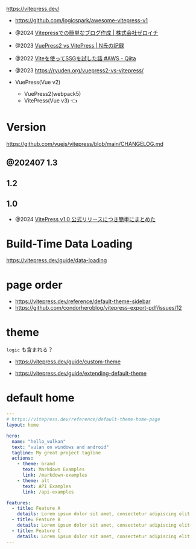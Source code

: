 https://vitepress.dev/

- https://github.com/logicspark/awesome-vitepress-v1
- @2024 [Vitepressでの簡単なブログ作成 | 株式会社ゼロイチ](https://www.wantedly.com/companies/zeroichi/post_articles/899265)
- @2023 [VuePress2 vs VitePress | N氏の記録](https://ryuden.org/vuepress2-vs-vitepress/)
- @2022 [Viteを使ってSSGを試した話 #AWS - Qiita](https://qiita.com/Kodak_tmo/items/23c0c334c6f08a4a036a)

- @2023 https://ryuden.org/vuepress2-vs-vitepress/
- VuePress(Vue v2)
  - VuePress2(webpack5)
  - VitePress(Vue v3) 👈

# Version

https://github.com/vuejs/vitepress/blob/main/CHANGELOG.md

## @202407 1.3

## 1.2

## 1.0

- @2024 [VitePress v1.0 公式リリースにつき簡単にまとめた](https://zenn.dev/rlab/articles/77a702dd61a08a)

# Build-Time Data Loading

https://vitepress.dev/guide/data-loading

# page order

- https://vitepress.dev/reference/default-theme-sidebar
- https://github.com/condorheroblog/vitepress-export-pdf/issues/12

# theme

`logic` も含まれる？

- https://vitepress.dev/guide/custom-theme

- https://vitepress.dev/guide/extending-default-theme

# default home

```yaml
---
# https://vitepress.dev/reference/default-theme-home-page
layout: home

hero:
  name: "hello_vulkan"
  text: "vulan on windows and android"
  tagline: My great project tagline
  actions:
    - theme: brand
      text: Markdown Examples
      link: /markdown-examples
    - theme: alt
      text: API Examples
      link: /api-examples

features:
  - title: Feature A
    details: Lorem ipsum dolor sit amet, consectetur adipiscing elit
  - title: Feature B
    details: Lorem ipsum dolor sit amet, consectetur adipiscing elit
  - title: Feature C
    details: Lorem ipsum dolor sit amet, consectetur adipiscing elit
---
```
